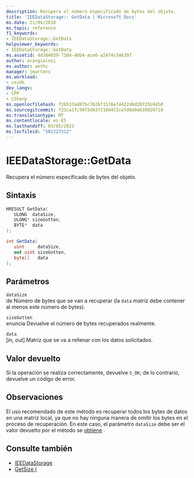 ```yaml
---
description: Recupera el número especificado de bytes del objeto.
title: 'IEEDataStorage:: GetData | Microsoft Docs'
ms.date: 11/04/2016
ms.topic: reference
f1_keywords:
- IEEDataStorage::GetData
helpviewer_keywords:
- IEEDataStorage::GetData
ms.assetid: 4d384039-73d4-40b4-ace6-a2474c546397
author: acangialosi
ms.author: anthc
manager: jmartens
ms.workload:
- vssdk
dev_langs:
- CPP
- CSharp
ms.openlocfilehash: f28533ad07bc7626f1576ef4422d6d20725b9450
ms.sourcegitcommit: f33ca1fc99f5d9372166431cefd0e0e639d20719
ms.translationtype: MT
ms.contentlocale: es-ES
ms.lasthandoff: 03/05/2021
ms.locfileid: "102227312"
---
```

# <a name="ieedatastoragegetdata"></a>IEEDataStorage::GetData
Recupera el número especificado de bytes del objeto.

## <a name="syntax"></a>Sintaxis

```cpp
HRESULT GetData(
   ULONG  dataSize,
   ULONG* sizeGotten,
   BYTE*  data
);
```

```csharp
int GetData(
   uint     dataSize,
   out uint sizeGotten,
   byte[]   data
);
```

## <a name="parameters"></a>Parámetros
`dataSize`\
de Número de bytes que se van a recuperar (la `data` matriz debe contener al menos este número de bytes).

`sizeGotten`\
enuncia Devuelve el número de bytes recuperados realmente.

`data`\
[in, out] Matriz que se va a rellenar con los datos solicitados.

## <a name="return-value"></a>Valor devuelto
 Si la operación se realiza correctamente, devuelve `S_OK`; de lo contrario, devuelve un código de error.

## <a name="remarks"></a>Observaciones
 El uso recomendado de este método es recuperar todos los bytes de datos en una matriz local, ya que no hay ninguna manera de omitir los bytes en el proceso de recuperación. En este caso, el parámetro `dataSize` debe ser el valor devuelto por el método se [obtiene](../../../extensibility/debugger/reference/ieedatastorage-getsize.md) .

## <a name="see-also"></a>Consulte también
- [IEEDataStorage](../../../extensibility/debugger/reference/ieedatastorage.md)
- [GetSize (](../../../extensibility/debugger/reference/ieedatastorage-getsize.md)
